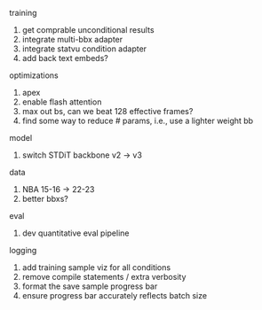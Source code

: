 training
1. get comprable unconditional results
2. integrate multi-bbx adapter
3. integrate statvu condition adapter
4. add back text embeds?

optimizations
1. apex
2. enable flash attention 
3. max out bs, can we beat 128 effective frames?
4. find some way to reduce # params, i.e., use a lighter weight bb

model
1. switch STDiT backbone v2 -> v3

data
1. NBA 15-16 -> 22-23
2. better bbxs?

eval
1. dev quantitative eval pipeline

logging
1. add training sample viz for all conditions
2. remove compile statements / extra verbosity
3. format the save sample progress bar
4. ensure progress bar accurately reflects batch size